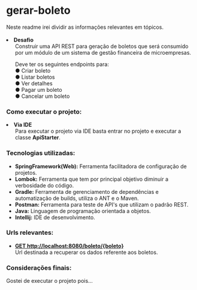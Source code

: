 <h1><b>gerar-boleto</b></h1>   
Neste readme irei dividir as informações relevantes em tópicos. 
<br>
<br>

<LI><b>Desafio</b><br><UL>
Construir uma API REST para geração de boletos que será consumido por
um módulo de um sistema de gestão financeira de microempresas.<br>

Deve ter os seguintes endpoints para:<br>
● Criar boleto<br>
● Listar boletos<br>
● Ver detalhes<br>
● Pagar um boleto<br>
● Cancelar um boleto</UL>

<h3><b>Como executar o projeto:</b></h3>

   <LI><b>Via IDE</b><br><UL>
    Para executar o projeto via IDE basta entrar no projeto e executar a classe <b>ApiStarter</b>.

</UL>
    
<h3><b>Tecnologias utilizadas:</b></h3>
<UL>
  <LI><b>SpringFramework(Web):</b> Ferramenta facilitadora de configuração de projetos.</LI>
  <LI><b>Lombok:</b> Ferramenta que tem por principal objetivo diminuir a verbosidade do código.</LI> 
  <LI><b>Gradle:</b> Ferramenta de gerenciamento de dependências e automatização de builds, utiliza o ANT e o Maven.</LI>
  <LI><b>Postman:</b> Ferramenta para teste de API's que utilizam o padrão REST.</LI>
  <LI><b>Java:</b> Linguagem de programação orientada a objetos.</LI>
  <LI><b>Intellij:</b> IDE de desenvolvimento.</LI>
</UL>

<h3><b>Urls relevantes:</b></h3>
  <UL>
  <LI><b><a href='http://localhost:8080/boleto/{boleto}'>GET http://localhost:8080/boleto/{boleto}</a></b><br>
      Url destinada a recuperar os dados referente aos boletos.
</UL>

<h3><b>Considerações finais:</b></h3>
  Gostei de executar o projeto pois... 
